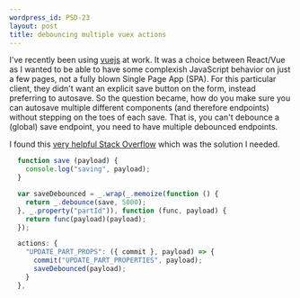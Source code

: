 ```yaml
--- 
wordpress_id: PSD-23
layout: post
title: debouncing multiple vuex actions
---
```


I've recently been using [vuejs](http://vuejs.org) at work. It was a choice between React/Vue as I wanted to be able to have some complexish
JavaScript behavior on just a few pages, not a fully blown Single Page App (SPA). For this particular client, they didn't want an explicit save button on the form,
instead preferring to autosave. So the question became, how do you make sure you can autosave multiple different components (and therefore endpoints) without stepping
on the toes of each save. That is, you can't debounce a (global) save endpoint, you need to have multiple debounced endpoints.

I found this [very helpful Stack Overflow](https://stackoverflow.com/questions/28787436/debounce-a-function-with-argument) which was the solution I needed.

```javascript
  function save (payload) {
    console.log("saving", payload);
  }

  var saveDebounced = _.wrap(_.memoize(function () {
    return _.debounce(save, 5000);
  }, _.property("partId")), function (func, payload) {
    return func(payload)(payload);
  });

  actions: {
    "UPDATE_PART_PROPS": ({ commit }, payload) => {
      commit("UPDATE_PART_PROPERTIES", payload);
      saveDebounced(payload);
    }
  },
```
